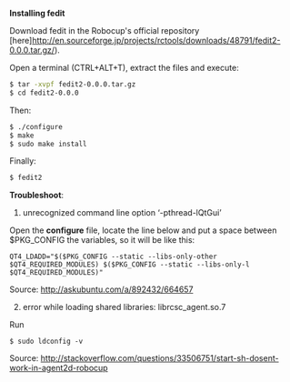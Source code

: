 **Installing fedit**

Download fedit in the Robocup's official repository [here]http://en.sourceforge.jp/projects/rctools/downloads/48791/fedit2-0.0.0.tar.gz/).

Open a terminal (CTRL+ALT+T), extract the files and execute:
```bash
$ tar -xvpf fedit2-0.0.0.tar.gz
$ cd fedit2-0.0.0
```

Then:
```bash
$ ./configure
$ make
$ sudo make install
```

Finally: 
```bash
$ fedit2
```

**Troubleshoot**:

1. unrecognized command line option ‘-pthread-lQtGui’

Open the **configure** file, locate the line below and put a space between $PKG_CONFIG the variables, so it will be like this:
```
QT4_LDADD="$($PKG_CONFIG --static --libs-only-other $QT4_REQUIRED_MODULES) $($PKG_CONFIG --static --libs-only-l $QT4_REQUIRED_MODULES)"
```

Source: http://askubuntu.com/a/892432/664657

2. error while loading shared libraries: librcsc_agent.so.7

Run
```
$ sudo ldconfig -v
```

Source: http://stackoverflow.com/questions/33506751/start-sh-dosent-work-in-agent2d-robocup


